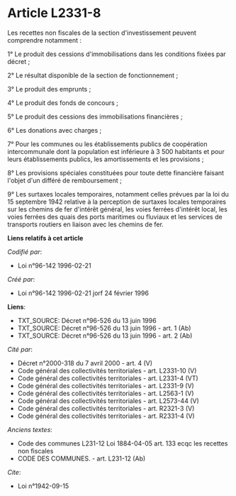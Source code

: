 # Article L2331-8

Les recettes non fiscales de la section d'investissement peuvent comprendre notamment :

1° Le produit des cessions d'immobilisations dans les conditions fixées par décret ;

2° Le résultat disponible de la section de fonctionnement ;

3° Le produit des emprunts ;

4° Le produit des fonds de concours ;

5° Le produit des cessions des immobilisations financières ;

6° Les donations avec charges ;

7° Pour les communes ou les établissements publics de coopération intercommunale dont la population est inférieure à 3 500
habitants et pour leurs établissements publics, les amortissements et les provisions ;

8° Les provisions spéciales constituées pour toute dette financière faisant l'objet d'un différé de remboursement ;

9° Les surtaxes locales temporaires, notamment celles prévues par la loi du 15 septembre 1942 relative à la perception de
surtaxes locales temporaires sur les chemins de fer d'intérêt général, les voies ferrées d'intérêt local, les voies ferrées
des quais des ports maritimes ou fluviaux et les services de transports routiers en liaison avec les chemins de fer.

**Liens relatifs à cet article**

_Codifié par_:

  - Loi n°96-142 1996-02-21

_Créé par_:

  - Loi n°96-142 1996-02-21 jorf 24 février 1996

**Liens**:

  - TXT_SOURCE: Décret n°96-526 du 13 juin 1996
  - TXT_SOURCE: Décret n°96-526 du 13 juin 1996 - art. 1 (Ab)
  - TXT_SOURCE: Décret n°96-526 du 13 juin 1996 - art. 2 (Ab)

_Cité par_:

  - Décret n°2000-318 du 7 avril 2000 - art. 4 (V)
  - Code général des collectivités territoriales - art. L2331-10 (V)
  - Code général des collectivités territoriales - art. L2331-4 (VT)
  - Code général des collectivités territoriales - art. L2331-9 (V)
  - Code général des collectivités territoriales - art. L2563-1 (V)
  - Code général des collectivités territoriales - art. L2573-44 (V)
  - Code général des collectivités territoriales - art. R2321-3 (V)
  - Code général des collectivités territoriales - art. R2331-4 (V)

_Anciens textes_:

  - Code des communes L231-12 Loi 1884-04-05 art. 133 ecqc les recettes non fiscales
  - CODE DES COMMUNES. - art. L231-12 (Ab)

_Cite_:

  - Loi n°1942-09-15
